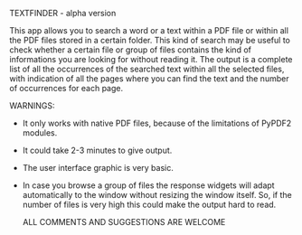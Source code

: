 TEXTFINDER - alpha version

This app allows you to search a word or a text within a PDF file or within all the PDF files stored in a certain folder.
This kind of search may be useful to check whether a certain file or group of files contains the kind of informations you are looking for without reading it.
The output is a complete list of all the occurrences of the searched text within all the selected files,
with indication of all the pages where you can find the text and the number of occurrences for each page.

WARNINGS: 
- It only works with native PDF files, because of the limitations of PyPDF2 modules.
- It could take 2-3 minutes to give output.
- The user interface graphic is very basic.
- In case you browse a group of files the response widgets will adapt automatically to the window without resizing the window itself.
  So, if the number of files is very high this could make the output hard to read.
  
  ALL COMMENTS AND SUGGESTIONS ARE WELCOME
